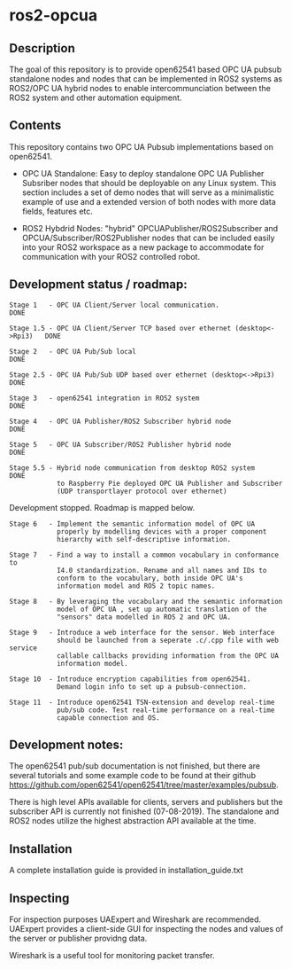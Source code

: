 # ros2-opcua

## Description
The goal of this repository is to provide open62541 based OPC UA pubsub standalone nodes and nodes that can be implemented in ROS2 systems as ROS2/OPC UA hybrid nodes to enable intercommunciation between the ROS2 system and other automation equipment.


## Contents
This repository contains two OPC UA Pubsub implementations based on open62541.

- OPC UA Standalone: Easy to deploy standalone OPC UA Publisher Subsriber nodes that should be deployable on any Linux system. This section includes a set of demo nodes that will serve as a minimalistic example of use and a extended version of both nodes with more data fields, features etc.

- ROS2 Hybdrid Nodes: "hybrid" OPCUAPublisher/ROS2Subscriber and  OPCUA/Subscriber/ROS2Publisher nodes that can be included easily into your ROS2 workspace as a new package to accommodate for communication with your ROS2 controlled robot.


## Development status / roadmap:  

    Stage 1   - OPC UA Client/Server local communication.                       DONE  

    Stage 1.5 - OPC UA Client/Server TCP based over ethernet (desktop<->Rpi3)   DONE

    Stage 2   - OPC UA Pub/Sub local                                            DONE		

    Stage 2.5 - OPC UA Pub/Sub UDP based over ethernet (desktop<->Rpi3)         DONE

    Stage 3   - open62541 integration in ROS2 system                            DONE

    Stage 4   - OPC UA Publisher/ROS2 Subscriber hybrid node                    DONE

    Stage 5   - OPC UA Subscriber/ROS2 Publisher hybrid node                    DONE

    Stage 5.5 - Hybrid node communication from desktop ROS2 system              DONE
                to Raspberry Pie deployed OPC UA Publisher and Subscriber
                (UDP transportlayer protocol over ethernet)

Development stopped. Roadmap is mapped below.

      
    Stage 6   - Implement the semantic information model of OPC UA
                properly by modelling devices with a proper component 
                hierarchy with self-descriptive information. 
                                
    Stage 7   - Find a way to install a common vocabulary in conformance to
                I4.0 standardization. Rename and all names and IDs to
                conform to the vocabulary, both inside OPC UA's 
                information model and ROS 2 topic names.
    
    Stage 8   - By leveraging the vocabulary and the semantic information
                model of OPC UA , set up automatic translation of the
                "sensors" data modelled in ROS 2 and OPC UA.

    Stage 9   - Introduce a web interface for the sensor. Web interface
                should be launched from a seperate .c/.cpp file with web service
                callable callbacks providing information from the OPC UA 
                information model. 

    Stage 10  - Introduce encryption capabilities from open62541.
                Demand login info to set up a pubsub-connection.           

    Stage 11  - Introduce open62541 TSN-extension and develop real-time
                pub/sub code. Test real-time performance on a real-time
                capable connection and OS.


 

## Development notes: 

The open62541 pub/sub documentation is not finished, but there are several tutorials and some example code to be found at their github https://github.com/open62541/open62541/tree/master/examples/pubsub. 

There is high level APIs available for clients, servers and publishers but the subscriber API is currently not finished (07-08-2019). The standalone and ROS2 nodes utilize the highest abstraction API available at the time.


## Installation 

A complete installation guide is provided in installation_guide.txt


## Inspecting 

For inspection purposes UAExpert and Wireshark are recommended. UAExpert provides a client-side GUI for inspecting the nodes and values of the server or publisher providng data.

Wireshark is a useful tool for monitoring packet transfer.
